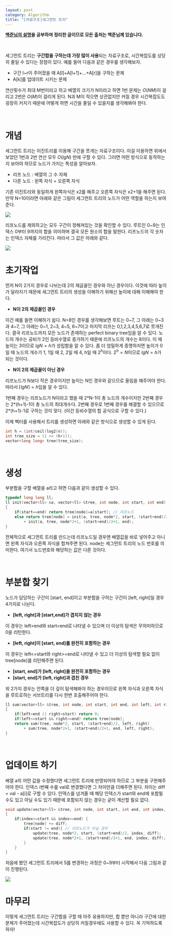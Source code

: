 ```yaml
---
layout: post
category: Algorithm
title: "[자료구조]세그먼트 트리"
---
```


**[백준님의 설명](https://www.acmicpc.net/blog/view/9)을 공부하며 정리한 글이므로 모든 출처는 백준님께 있습니다.**

<br>

세그먼트 트리는 **구간합을 구하는데 가장 많이 사용**되는 자료구조로, 시간복잡도를 상당히 줄일 수 있다는 장점이 있다. 예를 들어 다음과 같은 경우를 생각해보자.

* 구간 l~r이 주어졌을 때 A[l]+A[l+1]+...+A[r]을 구하는 문제
* A[k]를 업데이트 시키는 문제

연산횟수가 최대 M번이라고 하고 배열의 크기가 N이라고 하면 1번 문제는 $O(NM)$이 걸리고 2번은 $O(M)$이 걸리게 된다. N과 M이 작으면 상관없지만 커질 경우 시간복잡도도 굉장히 커지기 때문에 어떻게 하면 시간을 줄일 수 있을지를 생각해봐야 한다.

<br>

# 개념

세그먼트 트리는 이진트리를 이용해 구간을 쪼개는 자료구조이다. 이걸 이용하면 위에서 보았던 1번과 2번 연산 모두 $O(lgN)$ 만에 구할 수 있다. 그러면 어떤 방식으로 동작하는지 보아야 하므로 노드가 가지는 특성을 알아보자.

* 리프 노드 : 배열의 그 수 자체
* 다른 노드 : 왼쪽 자식 + 오른쪽 자식

기존 이진트리와 동일하게 왼쪽자식은 x2를 해주고 오른쪽 자식은 x2+1을 해주면 된다. 만약 N=10이라면 아래와 같은 그림이 세그먼트 트리의 노드가 어떤 역할을 하는지 보여준다.

<img src="https://onlinejudgeimages.s3-ap-northeast-1.amazonaws.com/blog/seg1.png">

리프노드를 제외하고는 모두 구간이 정해져있는 것을 확인할 수 있다. 루트인 0~9는 인덱스 0부터 9까지의 합을 의미하며 결국 모든 원소의 합을 말한다. 리프노드의 각 숫자는 인덱스 자체를 가리킨다. 따라서 그 값은 아래와 같다.

<img src="https://onlinejudgeimages.s3-ap-northeast-1.amazonaws.com/blog/seg2.png">

<br>

# 초기작업

먼저 N이 2가지 경우로 나뉘는데 2의 제곱꼴인 경우와 아닌 경우이다. 이것에 따라 높이가 달라지기 때문에 세그먼트 트리의 생성을 이해하기 위해선 높이에 대해 이해해야 한다.

* **N이 2의 제곱꼴인 경우**

이건 예를 들면 이해하기 쉽다. N=8인 경우를 생각해보면 루트는 0~7, 그 아래는 0~3과 4~7, 그 아래는 0~1, 2~3, 4~5, 6~7이고 마지막 리프는 0,1,2,3,4,5,6,7로 쪼개진다. 결국 리프노드까지 모든 노드가 존재하는 perfect binary tree임을 알 수 있다. 노드의 개수는 공비가 2인 등비수열로 증가하기 때문에 리프노드의 개수는 8이다. 이 때 높이는 3이므로 $lgN=h$가 성립함을 알 수 있다. 좀 더 엄밀하게 증명하자면 높이가 0일 때 노드의 개수가 1, 1일 때 2, 2일 때 4, h일 때 $2^h$이다. $2^h=N$이므로 $lgN=h$가 되는 것이다. 

* **N이 2의 제곱꼴이 아닌 경우**

리프노드가 N보다 작은 경우이지만 높이는 N인 경우와 같으므로 올림을 해주어야 한다. 따라서 $\lceil lgN \rceil = h$임을 알 수 있다.

1번째 경우는 리프노드가 N이라고 했을 때 2*N-1이 총 노드의 개수이지만 2번째 경우는 2\*(h+1)-1이 총 노드의 최대개수다. 2번째 경우로 1번째 경우를 해결할 수 있으므로 2\*(h+1)-1로 구하는 것이 맞다. (이건 등비수열의 합 공식으로 구할 수 있다.)

이제 벡터를 사용해서 트리를 생성하면 아래와 같은 방식으로 생성할 수 있게 된다.

```c++
int h = (int)ceil(log2(n));
int tree_size = (1 << (h+1));
vector<long long> tree(tree_size);
```

<br>

# 생성

부분합을 구할 배열을 a라고 하면 다음과 같이 생성할 수 있다.

```c++
typedef long long ll;
ll init(vector<ll> &a, vector<ll> &tree, int node, int start, int end)
{
    if(start==end) return tree[node]=a[start]; // 리프노드
    else return tree[node] = init(a, tree, node*2, start, (start+end)/2) 
        + init(a, tree, node*2+1, (start+end)/2+1, end);
}
```

전체적으로 세그먼트 트리를 만드는데 리프노드일 경우엔 배열값을 바로 넣어주고 아니면 왼쪽 자식과 오른쪽 자식을 합쳐주면 된다. node는 세그먼트 트리의 노드 번호를 의미한다. 여기서 노드번호와 해당하는 값은 다른 것이다.

<br>

# 부분합 찾기

노드가 담당하는 구간이 [start, end]이고 부분합을 구하는 구간이 [left, right]일 경우 4가지로 나뉜다.

* **[left, right]과 [start,end]가 겹치지 않는 경우**

이 경우는 left>end와 start<end로 나타낼 수 있으며 더 이상의 탐색은 무의미하므로 0을 리턴한다.

* **[left, right]이 [start, end]를 완전히 포함하는 경우**

이 경우는 left<=start와 right>=end로 나타낼 수 있고 더 이상의 탐색할 필요 없이 tree[node]를 리턴해주면 된다.

* **[start, end]가 [left, right]을 완전히 포함하는 경우**
* **[start, end]가 [left, right]과 겹친 경우**

위 2가지 경우는 안쪽을 더 깊이 탐색해봐야 하는 경우이므로 왼쪽 자식과 오른쪽 자식을 루트로하는 서브트리를 다시 한번 호출해주어야 한다.

```c++
ll sum(vector<ll> &tree, int node, int start, int end, int left, int right)
{
    if(left>end || right<start) return 0;
    if(left<=start && right>=end) return tree[node];
    return sum(tree, node*2, start, (start+end)/2, left, right) 
        + sum(tree, node*2+1, (start+end)/2+1, end, left, right);
}
```

<br>

# 업데이트 하기

배열 a의 어떤 값을 수정했다면 세그먼트 트리에 반영되어야 하므로 그 부분을 구현해주어야 한다. 인덱스 i번째 수를 val로 변경했다면 그 차이만큼 더해주면 된다. 차이는 diff = val - a[i]로 구할 수 있다. 인덱스를 넘겨줄 때 해당 인덱스가 start와 end에 포함될 수도 있고 아닐 수도 있기 때문에 포함되지 않는 경우는 굳이 계산할 필요 없다.

```c++
void update(vector<ll> &tree, int node, int start, int end, int index, ll diff)
{
    if(index>=start && index<=end) {
        tree[node] += diff;
        if(start != end){ // 리프노드가 아닐 경우
            update(tree, node*2, start, (start+end)/2, index, diff);
            update(tree, node*2+1, (start+end)/2+1, end, index, diff);
        }
    }
}
```

처음에 봤던 세그먼트 트리에서 5를 변경하는 과정은 0~9부터 시작해서 다음 그림과 같이 진행된다.

<img src="https://onlinejudgeimages.s3-ap-northeast-1.amazonaws.com/blog/seg8.png">



# 마무리

이렇게 세그먼트 트리는 구간합을 구할 때 아주 유용하지만, 합 뿐만 아니라 구간에 대한 문제가 주어졌는데 시간복잡도가 상당히 커질경우에도 사용할 수 있다. 꼭 기억하도록 하자!